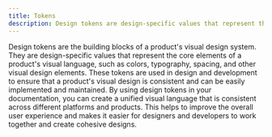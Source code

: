 ```yaml
---
title: Tokens
description: Design tokens are design-specific values that represent the visual design system of a product.
---
```


Design tokens are the building blocks of a product's visual design system. They are design-specific values that represent the core elements of a product's visual language, such as colors, typography, spacing, and other visual design elements. These tokens are used in design and development to ensure that a product's visual design is consistent and can be easily implemented and maintained. By using design tokens in your documentation, you can create a unified visual language that is consistent across different platforms and products. This helps to improve the overall user experience and makes it easier for designers and developers to work together and create cohesive designs.
